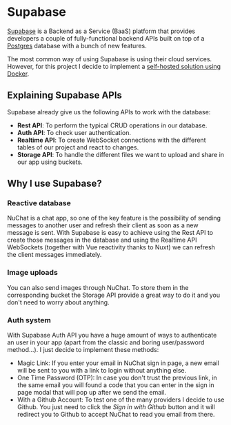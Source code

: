 # Supabase

[Supabase](https://supabase.com) is a Backend as a Service (BaaS) platform that provides developers a couple of fully-functional backend APIs built on top of a [Postgres](https://www.postgresql.org/) database with a bunch of new features.

The most common way of using Supabase is using their cloud services. However, for this project I decide to implement a [self-hosted solution using Docker](https://supabase.com/docs/guides/hosting/docker).

## Explaining Supabase APIs

Supabase already give us the following APIs to work with the database:

- **Rest API**: To perform the typical CRUD operations in our database.
- **Auth API**: To check user authentication.
- **Realtime API**: To create WebSocket connections with the different tables of our project and react to changes.
- **Storage API**: To handle the different files we want to upload and share in our app using buckets.

## Why I use Supabase?

### Reactive database

NuChat is a chat app, so one of the key feature is the possibility of sending messages to another user and refresh their client as soon as a new message is sent. With Supabase is easy to achieve using the Rest API to create those messages in the database and using the Realtime API WebSockets (together with Vue reactivity thanks to Nuxt) we can refresh the client messages immediately.

### Image uploads

You can also send images through NuChat. To store them in the corresponding bucket the Storage API provide a great way to do it and you don't need to worry about anything.

### Auth system

With Supabase Auth API you have a huge amount of ways to authenticate an user in your app (apart from the classic and boring user/password method...). I just decide to implement these methods:

- Magic Link: If you enter your email in NuChat sign in page, a new email will be sent to you with a link to login without anything else.
- One Time Password (OTP): In case you don't trust the previous link, in the same email you will found a code that you can enter in the sign in page modal that will pop up after we send the email.
- With a Github Account: To test one of the many providers I decide to use Github. You just need to click the _Sign in with Github_ button and it will redirect you to Github to accept NuChat to read you email from there.
